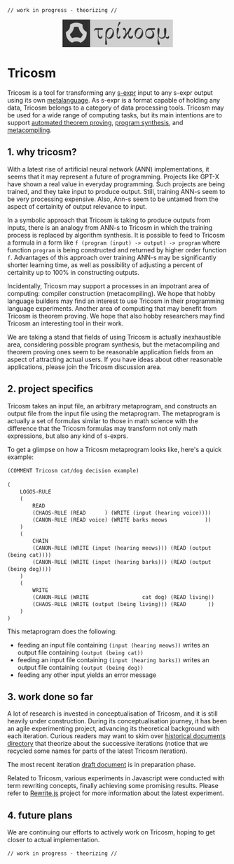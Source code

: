     // work in progress - theorizing //

<p align="center">
    <img width="50%" src="media/7promo.svg"/>
</p>

# Tricosm

Tricosm is a tool for transforming any [s-expr](https://en.wikipedia.org/wiki/S-expression) input to any s-expr output using its own [metalanguage](https://en.wikipedia.org/wiki/Metalanguage). As s-expr is a format capable of holding any data, Tricosm belongs to a category of data processing tools. Tricosm may be used for a wide range of computing tasks, but its main intentions are to support [automated theorem proving](https://en.wikipedia.org/wiki/Automated_theorem_proving), [program synthesis](https://en.wikipedia.org/wiki/Program_synthesis), and [metacompiling](https://en.wikipedia.org/wiki/Compiler-compiler).

## 1. why tricosm?

With a latest rise of artificial neural network (ANN) implementations, it seems that it may represent a future of programming. Projects like GPT-X have shown a real value in everyday programming. Such projects are being trained, and they take input to produce output. Still, training ANN-s seem to be very processing expensive. Also, Ann-s seem to be untamed from the aspect of certainity of output relevance to input.

In a symbolic approach that Tricosm is taking to produce outputs from inputs, there is an analogy from ANN-s to Tricosm in which the training process is replaced by algorithm synthesis. It is possible to feed to Tricosm a formula in a form like `f (program (input) -> output) -> program` where function `program` is being constructed and returned by higher order function `f`. Advantages of this approach over training ANN-s may be significantly shorter learning time, as well as possibility of adjusting a percent of certainity up to 100% in constructing outputs.

Incidentally, Tricosm may support a processes in an impotrant area of computing: compiler construction (metacompiling). We hope that hobby language builders may find an interest to use Tricosm in their programming language experiments. Another area of computing that may benefit from Tricosm is theorem proving. We hope that also hobby researchers may find Tricosm an interesting tool in their work.

We are taking a stand that fields of using Tricosm is actually inexhaustible area, considering possible program synthesis, but the metacompiling and theorem proving ones seem to be reasonable application fields from an aspect of attracting actual users. If you have ideas about other reasonable applications, please join the Tricosm discussion area.

## 2. project specifics

Tricosm takes an input file, an arbitrary metaprogram, and constructs an output file from the input file using the metaprogram. The metaprogram is actually a set of formulas similar to those in math science with the difference that the Tricosm formulas may transform not only math expressions, but also any kind of s-exprs.

To get a glimpse on how a Tricosm metaprogram looks like, here's a quick example:

```
(COMMENT Tricosm cat/dog decision example)

(
    LOGOS-RULE
    (
        READ
        (CHAOS-RULE (READ      ) (WRITE (input (hearing voice))))
        (CANON-RULE (READ voice) (WRITE barks meows            ))
    )
    (
        CHAIN
        (CANON-RULE (WRITE (input (hearing meows))) (READ (output (being cat))))
        (CANON-RULE (WRITE (input (hearing barks))) (READ (output (being dog))))
    )
    (
        WRITE
        (CANON-RULE (WRITE                 cat dog) (READ living))
        (CHAOS-RULE (WRITE (output (being living))) (READ       ))
    )
)
```

This metaprogram does the following:

- feeding an input file containing `(input (hearing meows))` writes an output file containing `(output (being cat))`
- feeding an input file containing `(input (hearing barks))` writes an output file containing `(output (being dog))`
- feeding any other input yields an error message

## 3. work done so far

A lot of research is invested in conceptualisation of Tricosm, and it is still heavily under construction. During its conceptualisation journey, it has been an agile experimenting project, advancing its theoretical background with each iteration. Curious readers may want to skim over [historical documents directory](https://github.com/tricosm/tricosm/tree/master/history) that theorize about the successive iterations (notice that we recycled some names for parts of the latest Tricosm iteration).

The most recent iteration [draft document](draft/tricosm.md) is in preparation phase.

Related to Tricosm, various experiments in Javascript were conducted with term rewriting concepts, finally achieving some promising results. Please refer to [Rewrite.js](https://github.com/contrast-zone/rewrite.js) project for more information about the latest experiment.

## 4. future plans

We are continuing our efforts to actively work on Tricosm, hoping to get closer to actual implementation.

    // work in progress - theorizing //
